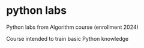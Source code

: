 # python labs

Python labs from Algorithm course (enrollment 2024)

Course intended to train basic Python knowledge
